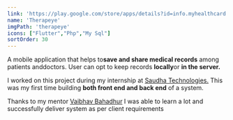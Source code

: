 ```yaml
---
link: 'https://play.google.com/store/apps/details?id=info.myhealthcard.therapeye'
name: 'Therapeye'
imgPath: 'therapeye'
icons: ["Flutter","Php","My Sql"]
sortOrder: 30
---
```

A mobile application that helps to**save and share medical records** among patients anddoctors. User can opt to keep records **locally**or **in the server.**

I worked on this project during my internship at <a href="https://sauda.co/" target="_blank">Saudha Technologies.</a> This was my first time building **both front end and back end** of a system.

Thanks to my mentor <a href="https://www.linkedin.com/in/vaibhav-bahadur-80b93472/" target="_blank">Vaibhav Bahadhur</a> I was able to learn a lot and successfully deliver system as per client requirements
